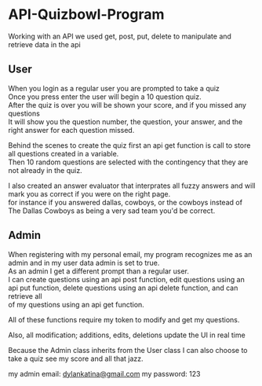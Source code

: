# API-Quizbowl-Program
Working with an API we used get, post, put, delete to manipulate and retrieve data in the api

## User
When you login as a regular user you are prompted to take a quiz   
Once you press enter the user will begin a 10 question quiz.   
After the quiz is over you will be shown your score, and if you missed any questions   
It will show you the question number, the question, your answer, and the right answer for each question missed.

Behind the scenes to create the quiz first an api get function is call to store all questions created in a variable.   
Then 10 random questions are selected with the contingency that they are not already in the quiz.

I also created an answer evaluator that interprates all fuzzy answers and will mark you as correct if you were on the right page.  
for instance if you answered dallas, cowboys, or the cowboys instead of The Dallas Cowboys as being a very sad team you'd be correct.

## Admin
When registering with my personal email, my program recognizes me as an admin and in my user data admin is set to true.   
As an admin I get a different prompt than a regular user.   
I can create questions using an api post function, edit questions using an api put function, delete questions using an api delete function, and can retrieve all   
of my questions using an api get function.

All of these functions require my token to modify and get my questions.

Also, all modification; additions, edits, deletions update the UI in real time

Because the Admin class inherits from the User class I can also choose to take a quiz see my score and all that jazz.

my admin email: dylankatina@gmail.com
my password: 123


